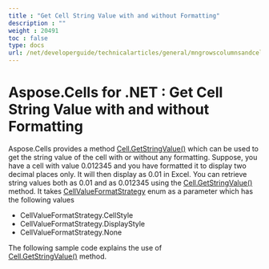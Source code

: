 ```yaml
---
title : "Get Cell String Value with and without Formatting" 
description : "" 
weight : 20491 
toc : false
type: docs
url: /net/developerguide/technicalarticles/general/mngrowscolumnsandcells/get+cell+string+value+with+and+without+formatting/
---
```


# Aspose.Cells for .NET : Get Cell String Value with and without Formatting


Aspose.Cells provides a method [Cell.GetStringValue()](https://apireference.aspose.com/net/cells/aspose.cells/cell/methods/getstringvalue) which can be used to get the string value of the cell with or without any formatting. Suppose, you have a cell with value 0.012345 and you have formatted it to display two decimal places only. It will then display as 0.01 in Excel. You can retrieve string values both as 0.01 and as 0.012345 using the [Cell.GetStringValue()](https://apireference.aspose.com/net/cells/aspose.cells/cell/methods/getstringvalue) method. It takes [CellValueFormatStrategy](https://apireference.aspose.com/net/cells/aspose.cells/cellvalueformatstrategy) enum as a parameter which has the following values

*   CellValueFormatStrategy.CellStyle
*   CellValueFormatStrategy.DisplayStyle
*   CellValueFormatStrategy.None

The following sample code explains the use of [Cell.GetStringValue()](https://apireference.aspose.com/net/cells/aspose.cells/cell/methods/getstringvalue) method.

